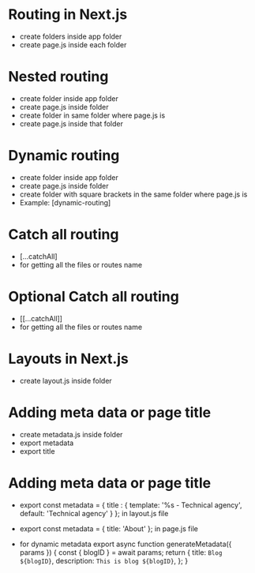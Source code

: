 # Routing in Next.js

- create folders inside app folder
- create page.js inside each folder

# Nested routing

- create folder inside app folder
- create page.js inside folder
- create folder in same folder where page.js is
- create page.js inside that folder

# Dynamic routing

- create folder inside app folder
- create page.js inside folder
- create folder with square brackets in the same folder where page.js is
- Example: [dynamic-routing]

# Catch all routing

- [...catchAll]
- for getting all the files or routes name

# Optional Catch all routing

- [[...catchAll]]
- for getting all the files or routes name

# Layouts in Next.js

- create layout.js inside folder

# Adding meta data or page title

- create metadata.js inside folder
- export metadata
- export title

# Adding meta data or page title

- export const metadata = {
  title : {
  template: '%s - Technical agency',
  default: 'Technical agency'
  }
  }; in layout.js file
- export const metadata = {
  title: 'About'
  }; in page.js file

- for dynamic metadata
  export async function generateMetadata({ params }) {
  const { blogID } = await params;
  return {
  title: `Blog ${blogID}`,
  description: `This is blog ${blogID}`,
  };
  }
